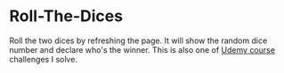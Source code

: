 # Roll-The-Dices
Roll the two dices by refreshing the page. It will show the random dice number and declare who's the winner. This is also one of 
[Udemy course](https://www.udemy.com/course/the-complete-web-development-bootcamp/) challenges I solve.
